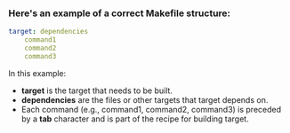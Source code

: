 ### Here's an example of a correct Makefile structure:

```yaml
target: dependencies
    command1
    command2
    command3
```
In this example:

- **target** is the target that needs to be built.
- **dependencies** are the files or other targets that target depends on.
- Each command (e.g., command1, command2, command3) is preceded by a **tab** character and is part of the recipe for building target.
